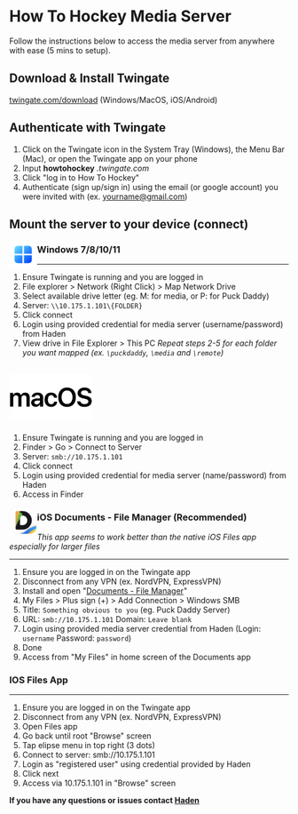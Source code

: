 # How To Hockey Media Server
Follow the instructions below to access the media server from anywhere with ease (5 mins to setup).

## Download & Install Twingate
[twingate.com/download](http://twingate.com/download "twingate.com/download") (Windows/MacOS, iOS/Android)

## Authenticate with Twingate
1. Click on the Twingate icon in the System Tray (Windows), the Menu Bar (Mac), or open the Twingate app on your phone
2. Input **howtohockey** *.twingate.com*
3. Click "log in to How To Hockey"
4. Authenticate (sign up/sign in) using the email (or google account) you were invited with (ex. yourname@gmail.com)

## Mount the server to your device (connect)
<img align="left" src="/Windows-Logo.png" alt="" width="50"></img>
### Windows 7/8/10/11

----------
1. Ensure Twingate is running and you are logged in
2. File explorer > Network (Right Click) > Map Network Drive
3. Select available drive letter (eg. M: for media, or P: for Puck Daddy)
4. Server: `\\10.175.1.101\{FOLDER}`
5. Click connect
6. Login using provided credential for media server (username/password) from Haden
7. View drive in File Explorer > This PC
*Repeat steps 2-5 for each folder you want mapped (ex. `\puckdaddy`, `\media` and `\remote`)*

<img src="/macOS-Logo.png" alt="" width="150"></img>
----------
1. Ensure Twingate is running and you are logged in
2. Finder > Go > Connect to Server
3. Server: `smb://10.175.1.101`
4. Click connect
5. Login using provided credential for media server (name/password) from Haden
6. Access in Finder

[<img align="left" src="/documents-app-icon.png" alt="" width="50"></img>](https://apps.apple.com/ca/app/documents-file-manager-reader/id364901807)
### iOS Documents - File Manager (Recommended)
*This app seems to work better than the native iOS Files app especially for larger files*

-------
1. Ensure you are logged in on the Twingate app
2. Disconnect from any VPN (ex. NordVPN, ExpressVPN)
3. Install and open "[Documents - File Manager](https://apps.apple.com/ca/app/documents-file-manager-reader/id364901807)"
4. My Files > Plus sign (+) > Add Connection > Windows SMB
5. Title: `Something obvious to you` (eg. Puck Daddy Server)
6. URL: `smb://10.175.1.101` Domain: `Leave blank`
7. Login using provided media server credential from Haden (Login: `username` Password: `password`)
8. Done
9. Access from "My Files" in home screen of the Documents app

### IOS Files App

----------
1. Ensure you are logged in on the Twingate app
2. Disconnect from any VPN (ex. NordVPN, ExpressVPN)
3. Open Files app
4. Go back until root "Browse" screen
5. Tap elipse menu in top right (3 dots)
6. Connect to server: smb://10.175.1.101
7. Login as "registered user" using credential provided by Haden
8. Click next
9. Access via 10.175.1.101 in "Browse" screen

**If you have any questions or issues contact [Haden](mailto:haden@howtohockey.com)**
